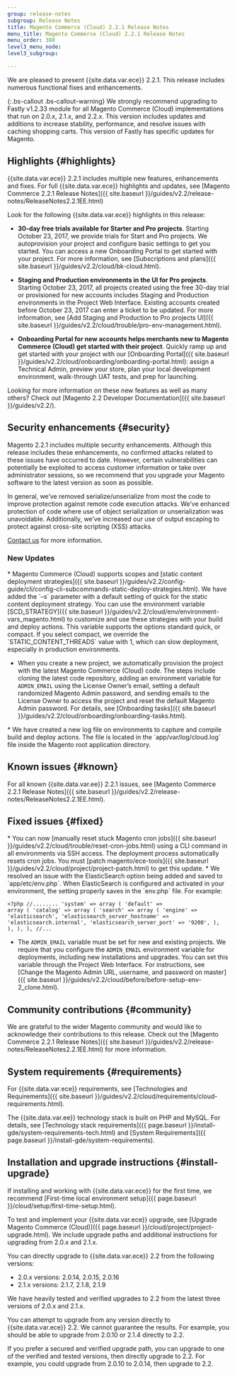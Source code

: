 ```yaml
---
group: release-notes
subgroup: Release Notes
title: Magento Commerce (Cloud) 2.2.1 Release Notes
menu_title: Magento Commerce (Cloud) 2.2.1 Release Notes
menu_order: 380
level3_menu_node:
level3_subgroup:

---
```


We are pleased to present {{site.data.var.ece}} 2.2.1. This release includes numerous functional fixes and enhancements.

{:.bs-callout .bs-callout-warning}
We strongly recommend upgrading to Fastly v1.2.33 module for all Magento Commerce (Cloud) implementations that run on 2.0.x, 2.1.x, and 2.2.x. This version includes updates and additions to increase stability, performance, and resolve issues with caching shopping carts. This version of Fastly has specific updates for Magento.

## Highlights {#highlights}

{{site.data.var.ece}} 2.2.1 includes multiple new features, enhancements and fixes. For full {{site.data.var.ece}} highlights and updates, see [Magento Commerce 2.2.1 Release Notes]({{ site.baseurl }}/guides/v2.2/release-notes/ReleaseNotes2.2.1EE.html)

Look for the following {{site.data.var.ece}} highlights in this release:

* **30-day free trials available for Starter and Pro projects**. Starting October 23, 2017, we provide trials for Start and Pro projects. We autoprovision your project and configure basic settings to get you started. You can access a new Onboarding Portal to get started with your project. For more information, see [Subscriptions and plans]({{ site.baseurl }}/guides/v2.2/cloud/bk-cloud.html).

* **Staging and Production environments in the UI for Pro projects**. Starting October 23, 2017, all projects created using the free 30-day trial or provisioned for new accounts includes Staging and Production environments in the Project Web Interface. Existing accounts created before October 23, 2017 can enter a ticket to be updated. For more information, see [Add Staging and Production to Pro projects UI]({{ site.baseurl }}/guides/v2.2/cloud/trouble/pro-env-management.html).

* **Onboarding Portal for new accounts helps merchants new to Magento Commerce (Cloud) get started with their project**. Quickly ramp up and get started with your project with our [Onboarding Portal]({{ site.baseurl }}/guides/v2.2/cloud/onboarding/onboarding-portal.html): assign a Technical Admin, preview your store, plan your local development environment, walk-through UAT tests, and prep for launching.


Looking for more information on these new features as well as many others? Check out [Magento 2.2 Developer Documentation]({{ site.baseurl }}/guides/v2.2/).

## Security enhancements {#security}

Magento 2.2.1 includes multiple security enhancements. Although this release includes these enhancements, no confirmed attacks related to these issues have occurred to date. However, certain vulnerabilities can potentially be exploited to access customer information or take over administrator sessions, so we recommend that you upgrade your Magento software to the latest version as soon as possible.

In general, we’ve removed serialize/unserialize from most the code to improve protection against remote code execution attacks. We’ve enhanced protection of code where use of object serialization or unserialization was unavoidable.  Additionally, we’ve increased our use of output escaping to protect against cross-site scripting (XSS) attacks.

[Contact us](https://magento.com/company/contact-us) for more information.

### New Updates

<!--- MAGECLOUD-1057 -->* Magento Commerce (Cloud) supports scopes and [static content deployment strategies]({{ site.baseurl }}/guides/v2.2/config-guide/cli/config-cli-subcommands-static-deploy-strategies.html). We have added the `–s` parameter with a default setting of quick for the static content deployment strategy. You can use the environment variable [SCD_STRATEGY]({{ site.baseurl }}/guides/v2.2/cloud/env/environment-vars_magento.html) to customize and use these strategies with your build and deploy actions. This variable supports the options standard quick, or compact. If you select compact, we override the `STATIC_CONTENT_THREADS` value with 1, which can slow deployment, especially in production environments.   


* When you create a new project, we automatically provision the project with the latest Magento Commerce (Cloud) code. The steps include cloning the latest code repository, adding an environment variable for `ADMIN_EMAIL` using the License Owner’s email, setting a default randomized Magento Admin password, and sending emails to the License Owner to access the project and reset the default Magento Admin password. For details, see [Onboarding tasks]({{ site.baseurl }}/guides/v2.2/cloud/onboarding/onboarding-tasks.html).

<!--- MAGECLOUD-1014, 1023 -->* We have created a new log file on environments to capture and compile build and deploy actions. The file is located in the `app/var/log/cloud.log` file inside the Magento root application directory.

## Known issues {#known}

For all known {{site.data.var.ee}} 2.2.1  issues, see [Magento Commerce 2.2.1 Release Notes]({{ site.baseurl }}/guides/v2.2/release-notes/ReleaseNotes2.2.1EE.html).

## Fixed issues {#fixed}

<!-- MAGECLOUD-1355 -->* You can now [manually reset stuck Magento cron jobs]({{ site.baseurl }}/guides/v2.2/cloud/trouble/reset-cron-jobs.html) using a CLI command in all environments via SSH access. The deployment process automatically resets cron jobs. You must [patch magento/ece-tools]({{ site.baseurl }}/guides/v2.2/cloud/project/project-patch.html) to get this update.

<!--- MAGECLOUD-1121 -->* We resolved an issue with the ElasticSearch option being added and saved to `app/etc/env.php`. When ElasticSearch is configured and activated in your environment, the setting properly saves in the `env.php` file. For example:  

<code><?php
//........
'system' =>
  array (
    'default' =>
    array (
      'catalog' =>
      array (
        'search' =>
        array (
          'engine' => 'elasticsearch',
          'elasticsearch_server_hostname' => 'elasticsearch.internal',
          'elasticsearch_server_port' => '9200',
        ),
      ),
    ),
  ),
//...
</code>

* The `ADMIN_EMAIL` variable must be set for new and existing projects. We require that you configure the `ADMIN_EMAIL` environment variable for deployments, including new installations and upgrades. You can set this variable through the Project Web Interface.  For instructions, see [Change the Magento Admin URL, username, and password on master]({{ site.baseurl }}/guides/v2.2/cloud/before/before-setup-env-2_clone.html).

## Community contributions {#community}

We are grateful to the wider Magento community and would like to acknowledge their contributions to this release. Check out the [Magento Commerce 2.2.1 Release Notes]({{ site.baseurl }}/guides/v2.2/release-notes/ReleaseNotes2.2.1EE.html) for more information.

## System requirements {#requirements}

For {{site.data.var.ece}} requirements, see [Technologies and Requirements]({{ site.baseurl }}/guides/v2.2/cloud/requirements/cloud-requirements.html).

The {{site.data.var.ee}} technology stack is built on PHP and MySQL. For details, see [Technology stack requirements]({{ page.baseurl }}/install-gde/system-requirements-tech.html) and [System Requirements]({{ page.baseurl }}/install-gde/system-requirements).

## Installation and upgrade instructions {#install-upgrade}

If installing and working with {{site.data.var.ece}} for the first time, we recommend [First-time local environment setup]({{ page.baseurl }}/cloud/setup/first-time-setup.html).

To test and implement your {{site.data.var.ece}} upgrade, see [Upgrade Magento Commerce (Cloud)]({{ page.baseurl }}/cloud/project/project-upgrade.html). We include upgrade paths and additional instructions for upgrading from 2.0.x and 2.1.x.

You can directly upgrade to {{site.data.var.ece}} 2.2 from the following versions:

* 2.0.x versions: 2.0.14, 2.0.15, 2.0.16
* 2.1.x versions: 2.1.7, 2.1.8, 2.1.9

We have heavily tested and verified upgrades to 2.2 from the latest three versions of 2.0.x and 2.1.x.

You can attempt to upgrade from any version directly to {{site.data.var.ece}} 2.2. We cannot guarantee the results. For example, you should be able to upgrade from 2.0.10 or 2.1.4 directly to 2.2.

If you prefer a secured and verified upgrade path, you can upgrade to one of the verified and tested versions, then directly upgrade to 2.2. For example, you could upgrade from 2.0.10 to 2.0.14, then upgrade to 2.2.
